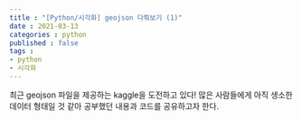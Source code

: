 ```yaml
---
title : "[Python/시각화] geojson 다뤄보기 (1)"
date : 2021-03-13
categories : python
published : false
tags :
- python
- 시각화
---
```


최근 geojson 파일을 제공하는 kaggle을 도전하고 있다! 많은 사람들에게 아직 생소한 데이터 형태일 것 같아 공부했던 내용과 코드를 공유하고자 한다.
